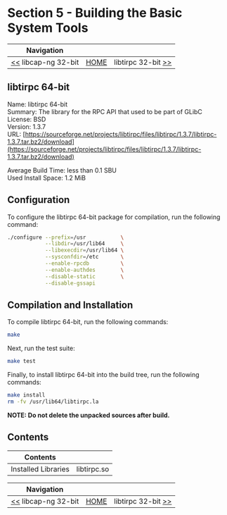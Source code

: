 # Section 5 - Building the Basic System Tools

| Navigation |||
| --- | --- | ---: |
| [<<](./libcap-ng32bit.md) libcap-ng 32-bit | [HOME](../README.md) | libtirpc 32-bit [>>](./libtirpc32bit.md) |

## libtirpc 64-bit

Name: libtirpc 64-bit<br />
Summary: The library for the RPC API that used to be part of GLibC<br />
License: BSD<br />
Version: 1.3.7<br />
URL: [https://sourceforge.net/projects/libtirpc/files/libtirpc/1.3.7/libtirpc-1.3.7.tar.bz2/download](https://sourceforge.net/projects/libtirpc/files/libtirpc/1.3.7/libtirpc-1.3.7.tar.bz2/download)<br />

Average Build Time: less than 0.1 SBU<br />
Used Install Space: 1.2 MiB<br />

## Configuration

To configure the libtirpc 64-bit package for compilation, run the following command:

```bash
./configure --prefix=/usr           \
            --libdir=/usr/lib64     \
            --libexecdir=/usr/lib64 \
            --sysconfdir=/etc       \
            --enable-rpcdb          \
            --enable-authdes        \
            --disable-static        \
            --disable-gssapi
```

## Compilation and Installation

To compile libtirpc 64-bit, run the following commands:

```bash
make
```

Next, run the test suite:

```bash
make test
```

Finally, to install libtirpc 64-bit into the build tree, run the following commands:

```bash
make install
rm -fv /usr/lib64/libtirpc.la
```

**NOTE: Do not delete the unpacked sources after build.**

## Contents

| Contents | |
| --- | --- |
| Installed Libraries | libtirpc.so |

| Navigation |||
| --- | --- | ---: |
| [<<](./libcap-ng32bit.md) libcap-ng 32-bit | [HOME](../README.md) | libtirpc 32-bit [>>](./libtirpc32bit.md) |
